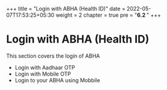 +++
title = "Login with ABHA (Health ID)"
date = 2022-05-07T17:53:25+05:30
weight = 2
chapter = true
pre = "<b>6.2 </b>"
+++

# Login with ABHA (Health ID)

This section covers the login of ABHA 

- Login with Aadhaar OTP
- Login with Mobile OTP
- Login to your ABHA using Mobbile

